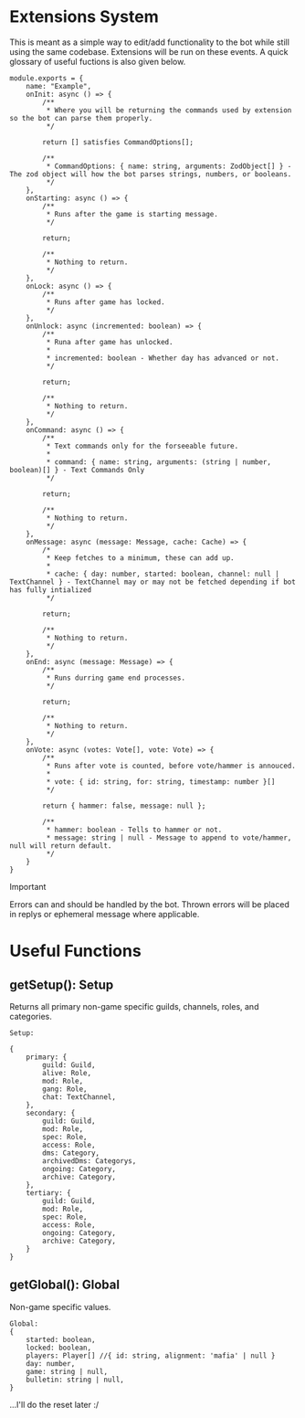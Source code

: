 
# Extensions System

This is meant as a simple way to edit/add functionality to the bot while still using the same codebase. Extensions will be run on these events. A quick glossary of useful fuctions is also given below.

```
module.exports = {
    name: "Example",
    onInit: async () => {
        /**
         * Where you will be returning the commands used by extension so the bot can parse them properly.
         */

        return [] satisfies CommandOptions[];

        /**
         * CommandOptions: { name: string, arguments: ZodObject[] } - The zod object will how the bot parses strings, numbers, or booleans.
         */
    },
    onStarting: async () => {
        /**
         * Runs after the game is starting message.
         */

        return;

        /**
         * Nothing to return.
         */
    },
    onLock: async () => {
        /**
         * Runs after game has locked.
         */
    },
    onUnlock: async (incremented: boolean) => {
        /**
         * Runa after game has unlocked.
         * 
         * incremented: boolean - Whether day has advanced or not.
         */

        return;

        /**
         * Nothing to return.
         */
    },
    onCommand: async () => {
        /**
         * Text commands only for the forseeable future.
         * 
         * command: { name: string, arguments: (string | number, boolean)[] } - Text Commands Only
         */

        return;

        /**
         * Nothing to return.
         */
    },
    onMessage: async (message: Message, cache: Cache) => {
        /*
         * Keep fetches to a minimum, these can add up.
         * 
         * cache: { day: number, started: boolean, channel: null | TextChannel } - TextChannel may or may not be fetched depending if bot has fully intialized
         */

        return;

        /**
         * Nothing to return.
         */
    },
    onEnd: async (message: Message) => {
        /**
         * Runs durring game end processes.
         */

        return;

        /**
         * Nothing to return.
         */
    },
    onVote: async (votes: Vote[], vote: Vote) => {
        /**
         * Runs after vote is counted, before vote/hammer is annouced.
         * 
         * vote: { id: string, for: string, timestamp: number }[]
         */

        return { hammer: false, message: null };

        /**
         * hammer: boolean - Tells to hammer or not.
         * message: string | null - Message to append to vote/hammer, null will return default.
         */
    }
}
```

> [!IMPORTANT]  
> Errors can and should be handled by the bot. Thrown errors will be placed in replys or ephemeral message where applicable.

# Useful Functions

## getSetup(): Setup

Returns all primary non-game specific guilds, channels, roles, and categories.

```
Setup:

{
    primary: {
        guild: Guild,
        alive: Role,
        mod: Role,
        gang: Role,
        chat: TextChannel,
    },
    secondary: {
        guild: Guild,
        mod: Role,
        spec: Role,
        access: Role,
        dms: Category,
        archivedDms: Categorys,
        ongoing: Category,
        archive: Category,
    },
    tertiary: {
        guild: Guild,
        mod: Role,
        spec: Role,
        access: Role,
        ongoing: Category,
        archive: Category,
    }
}
```

## getGlobal(): Global

Non-game specific values. 

```
Global:
{
    started: boolean,
    locked: boolean,
    players: Player[] //{ id: string, alignment: 'mafia' | null }
    day: number,
    game: string | null,
    bulletin: string | null, 
}
```

...I'll do the reset later :/
